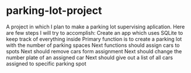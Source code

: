 # parking-lot-project
A project in which I plan to make a parking lot supervising aplication.
Here are few steps I will try to accomplish:
Create an app which uses SQLite to keep track of everything inside
Primary function is to create a parking lot with the number of parking spaces
Next functions should assign cars to spots
Next should remove cars form assignment
Next should change the number plate of an assigned car
Next should give out a list of all cars assigned to specific parking spot
